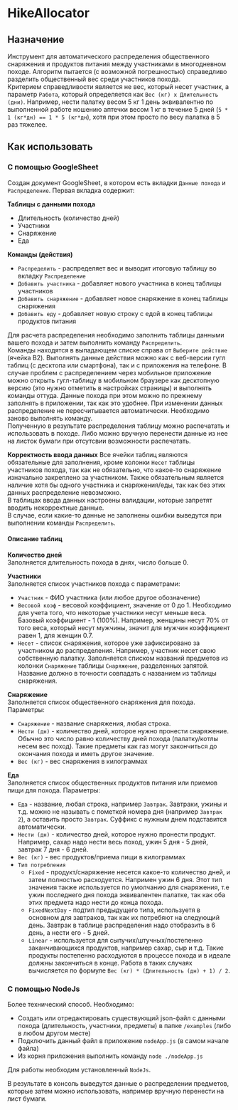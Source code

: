# HikeAllocator

## Назначение

Инструмент для автоматического распределения общественного снаряжения и продуктов питания между участниками в многодневном походе.
Алгоритм пытается (с возможной погрешностью) справедливо разделить общественный вес среди участников похода.  
Критерием справедливости является не вес, который несет участник, а параметр `Работа`, который определяется как `Вес (кг) х Длительность (дни)`. Например, нести палатку весом 5 кг 1 день эквивалентно по выполненной работе ношению аптечки весом 1 кг в течение 5 дней (`5 * 1 (кг*дн) == 1 * 5 (кг*дн`), хотя при этом просто по весу палатка в 5 раз тяжелее.  

## Как использовать

### С помощью GoogleSheet

Создан документ GoogleSheet, в котором есть вкладки `Данные похода` и `Распределение`. Первая вкладка содержит:

**Таблицы с данными похода**
* Длительность (количество дней)
* Участники
* Снаряжение
* Еда

**Команды (действия)**
* `Распределить` - распределяет вес и выводит итоговую таблицу во вкладку `Распределение`
* `Добавить участника` - добавляет нового участника в конец таблицы участников
* `Добавить снаряжение` - добавляет новое снаряжение в конец таблицы снаряжения
* `Добавить еду` - добавляет новую строку с едой в конец таблицы продуктов питания

Для расчета распределения необходимо заполнить таблицы данными вашего похода и затем выполнить команду `Распределить`.  
Команды находятся в выпадающем списке справа от `Выберите действие` (ячейка B2). 
Выполнять данные действия можно как с веб-версии гугл таблиц (с десктопа или смартфона), так и с приложения на телефоне. В случае проблем с распределением через мобильное приложение можно открыть гугл-таблицу в мобильном браузере как десктопную версию (это нужно отметить в настройках страницы) и выполнять команды оттуда. Данные похода при этом можно по прежнему заполнять в приложении, так как это удобнее.
При изменении данных распределение не пересчитывается автоматически. Необходимо заново выполнять команду.  
Полученную в результате распределения таблицу можно распечатать и использовать в походе. Либо можно вручную перенести данные из нее на листок бумаги при отсутсвии возможности распечатать.  

**Корректность ввода данных**
Все ячейки таблиц являются обязательные для заполнения, кроме колонки `Несет` таблицы участников похода, так как не обязательно, что какое-то снаряжение изначально закреплено за участником. Также обязательным является наличие хотя бы одного участника и снаряжения/еды, так как без этих данных распределение невозможно.  
В таблицах ввода данных настроены валидации, которые запретят вводить некорректные данные.  
В случае, если какие-то данные не заполнены ошибки выведутся при выполнении команды `Распределить`.

#### Описание таблиц
**Количество дней**  
Заполняется длительность похода в днях, число больше 0.

**Участники**  
Заполняется список участников похода с параметрами:
* `Участник` - ФИО участника (или любое другое обозначение)
* `Весовой коэф` - весовой коэффициент, значение от 0 до 1. Необходимо для учета того, что некоторые участники несут меньше веса. Базовый коэффициент - 1 (100%). Например, женщины несут 70% от того веса, который несут мужчины, значит для мужчин коэффициент равен 1, для женщин 0.7.
* `Несет` - список снаряжения, которое уже зафиксировано за участником до распределения. Например, участник несет свою собственную палатку. Заполняется списком названий предметов из колонки `Снаряжение` таблицы `Снаряжение`, разделенных запятой. Название должно в точности совпадать с названием из таблицы снаряжения.

**Снаряжение**  
Заполняется список общественного снаряжения для похода. Параметры:
* `Снаряжение` - название снаряжения, любая строка.
* `Нести (дн)` - количество дней, которое нужно пронести снаряжение. Обычно это число равно количеству дней похода (палатку/котлы несем вес поход). Такие предметы как газ могут закончиться до окончания похода и иметь другое значение.
* `Вес (кг)` - вес снаряжения в килограммах

**Еда**  
Заполняется список общественных продуктов питания или приемов пищи для похода. Параметры:
* `Еда` - название, любая строка, например `Завтрак`. Завтраки, ужины и т.д. можно не называть с пометкой номера дня (например `Завтрак 2`), а оставить просто `Завтрак`. Суффикс с нужным днем подставится автоматически.
* `Нести (дн)` - количество дней, которое нужно пронести продукт. Например, сахар надо нести весь поход, ужин 5 дня - 5 дней, завтрак 7 дня - 6 дней.
* `Вес (кг)` - вес продуктов/приема пищи в килограммах
* `Тип потребления`
  * `Fixed` - продукт/снаряжение несется какое-то количество дней, и затем полностью расходуется. Напримен ужин 6 дня. Этот тип значения также используется по умолчанию для снаряжения, т.е ужин последнего дня похода эквивалентен палатке, так как оба этих предмета надо нести до конца похода.
  * `FixedNextDay` - подтип предыдущего типа, используетя в основном для завтраков, так как их потребяют на следующий день. Завтрак в таблице распределения надо отобразить в 6 день, а нести его - 5 дней.
  * `Linear` - используется для сыпучих/штучных/постепенно заканчивающихся продуктов, например сахар, сыр и т.д. Такие продукты постепенно расходуются в процессе похода и в идеале должны закончиться в конце. Работа в таких случаях вычисляется по формуле `Вес (кг) * (Длительность (дн) + 1) / 2`.

### С помощью NodeJs

Более технический способ. Необходимо:
* Создать или отредактировать существующий json-файл с данными похода (длительность, участники, предметы) в папке `/examples` (либо в любом другом месте)
* Подключить данный файл в приложение `nodeApp.js` (в самом начале файла)
* Из корня приложения выполнить команду `node ./nodeApp.js`

Для работы необходим установленный `NodeJs`.

В результате в консоль выведутся данные о распределении предметов, которые затем можно использовать, например вручную перенести на лист бумаги.



